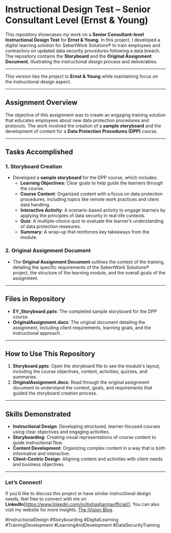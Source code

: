 # **Instructional Design Test – Senior Consultant Level (Ernst & Young)**

This repository showcases my work on a **Senior Consultant-level Instructional Design Test** for **Ernst & Young**. In this project, I developed a digital learning solution for SebertWork Solutions® to train employees and contractors on updated data security procedures following a data breach. The repository contains the **Storyboard** and the **Original Assignment Document**, illustrating the instructional design process and deliverables.

---

This version ties the project to **Ernst & Young** while maintaining focus on the instructional design aspect.

---

## **Assignment Overview**

The objective of this assignment was to create an engaging training solution that educates employees about new data protection procedures and protocols. The work involved the creation of a **sample storyboard** and the development of content for a **Data Protection Procedures (DPP)** course.

---

## **Tasks Accomplished**

### 1. **Storyboard Creation**
- Developed a **sample storyboard** for the DPP course, which includes:
  - **Learning Objectives**: Clear goals to help guide the learners through the course.
  - **Course Content**: Organized content with a focus on data protection procedures, including topics like remote work practices and client data handling.
  - **Interactive Activity**: A scenario-based activity to engage learners by applying the principles of data security in real-life contexts.
  - **Quiz**: A multiple-choice quiz to evaluate the learner’s understanding of data protection measures.
  - **Summary**: A wrap-up that reinforces key takeaways from the module.

### 2. **Original Assignment Document**
- The **Original Assignment Document** outlines the context of the training, detailing the specific requirements of the SebertWork Solutions® project, the structure of the learning module, and the overall goals of the assignment.
  
---

## **Files in Repository**

- **EY_Storyboard.pptx**: The completed sample storyboard for the DPP course.
- **OriginalAssignment.docx**: The original document detailing the assignment, including client requirements, learning goals, and the instructional approach.

---

## **How to Use This Repository**

1. **Storyboard.pptx**: Open the storyboard file to see the module's layout, including the course objectives, content, activities, quizzes, and summaries.
2. **OriginalAssignment.docx**: Read through the original assignment document to understand the context, goals, and requirements that guided the storyboard creation process.

---

## **Skills Demonstrated**

- **Instructional Design**: Developing structured, learner-focused courses using clear objectives and engaging activities.
- **Storyboarding**: Creating visual representations of course content to guide instructional flow.
- **Content Development**: Organizing complex content in a way that is both informative and interactive.
- **Client-Centric Design**: Aligning content and activities with client needs and business objectives.

---

### Let’s Connect!

If you’d like to discuss this project or have similar instructional design needs, feel free to connect with me on **LinkedIn**[https://www.linkedin.com/in/itishasharmaofficial/]. You can also visit my website for more insights: [The iVision Blog](https://theivision.wordpress.com/).

#InstructionalDesign #Storyboarding #DigitalLearning #TrainingDevelopment #LearningAndDevelopment #DataSecurityTraining

